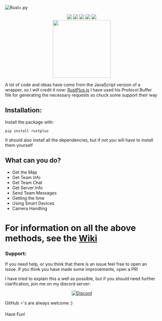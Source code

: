 ![Rust+.py](https://raw.githubusercontent.com/olijeffers0n/rustplus/master/icon.png)
<div align = "center">
	<img src = "https://static.pepy.tech/personalized-badge/rustplus?period=total&units=international_system&left_color=black&right_color=orange&left_text=Downloads">
	<img src = "https://img.shields.io/pypi/v/rustplus?label=PYPI%20Version">
	<img src = "https://img.shields.io/pypi/l/rustplus">
	<img src = "https://img.shields.io/github/stars/olijeffers0n/rustplus?label=GitHub%20Stars">
	<a href = "https://discord.gg/nQqJe8qvP8">
		<img src = "https://img.shields.io/discord/872406750639321088?label=Discord">
	</a>
    <div>
        <a href = "https://ko-fi.com/O5O3ALGLJ">
            <img src= "https://ko-fi.com/img/githubbutton_sm.svg" width="190">
        </a>
    </div>
</div>

A lot of code and ideas have come from the JavaScript version of a wrapper, so I will credit it now:
[RustPlus.js](https://github.com/liamcottle/rustplus.js)
I have used his Protocol Buffer file for generating the necessary requests so chuck some support their way


## Installation:
Install the package with:
```
pip install rustplus
```
It should also install all the dependencies, but if not you will have to install them yourself

## What can you do?
- Get the Map
- Get Team Info
- Get Team Chat
- Get Server Info
- Send Team Messages
- Getting the time
- Using Smart Devices
- Camera Handling

# For information on all the above methods, see the [Wiki](https://rplus.ollieee.xyz)

### Support:
If you need help, or you think that there is an issue feel free to open an issue. If you think you have made some improvements, open a PR! 

I have tried to explain this a well as possible, but if you should need further clarification, join me on my discord server:
<div align="center">
    <a href = "https://discord.gg/nQqJe8qvP8">
        <img src="https://discordapp.com/api/guilds/872406750639321088/widget.png?style=banner2" alt="Discord">
    </a>
</div>

GitHub ⭐'s are always welcome :)

Have Fun! 
